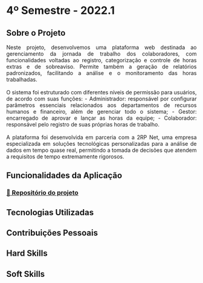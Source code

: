 # 4º Semestre - 2022.1

## Sobre o Projeto
<div align="justify">
    Neste projeto, desenvolvemos uma plataforma web destinada ao gerenciamento da jornada de trabalho dos colaboradores, com funcionalidades voltadas ao registro, categorização e controle de horas extras e de sobreaviso. Permite também a geração de relatórios padronizados, facilitando a análise e o monitoramento das horas trabalhadas.
    <br><br>
    O sistema foi estruturado com diferentes níveis de permissão para usuários, de acordo com suas funções:
    - Administrador: responsável por configurar parâmetros essenciais relacionados aos departamentos de recursos humanos e financeiro, além de gerenciar todo o sistema;
    - Gestor: encarregado de aprovar e lançar as horas da equipe;
    - Colaborador: responsável pelo registro de suas próprias horas de trabalho.
    <br><br>
    A plataforma foi desenvolvida em parceria com a 2RP Net, uma empresa especializada em soluções tecnológicas personalizadas para a análise de dados em tempo quase real, permitindo a tomada de decisões que atendem a requisitos de tempo extremamente rigorosos.
</div>

## Funcionalidades da Aplicação

### [📂 Repositório do projeto](https://github.com/Grupo1API/2RP)

## Tecnologias Utilizadas

## Contribuições Pessoais

<div align="justify">
</div>

## Hard Skills

<div align="left">
</div>

## Soft Skills

<div align="justify">
</div>

